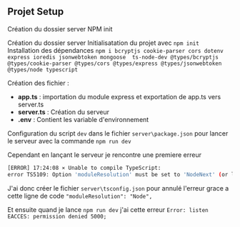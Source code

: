 ## Projet Setup

Création du dossier server
NPM init

Création du dossier server
Initialisatation du projet avec `npm init`
Installation des dépendances `npm i bcryptjs cookie-parser cors dotenv express ioredis jsonwebtoken mongoose  ts-node-dev @types/bcryptjs @types/cookie-parser @types/cors @types/express @types/jsonwebtoken @types/node typescript`

Création des fichier :

- **app.ts** : importation du module express et exportation de app.ts vers server.ts
- **server.ts** : Création du serveur
- **.env** : Contient les variable d'environnement

Configuration du script `dev` dans le fichier `server\package.json` pour lancer le serveur avec la commande `npm run dev`

Cependant en lançant le serveur je rencontre une premiere erreur

```bash
[ERROR] 17:24:08 ⨯ Unable to compile TypeScript:
error TS5109: Option 'moduleResolution' must be set to 'NodeNext' (or left unspecified) when option 'module' is set to 'NodeNext'.
```

J'ai donc créer le fichier `server\tsconfig.json` pour annulé l'erreur grace a cette ligne de code
`"moduleResolution": "Node",`

Et ensuite quand je lance `npm run dev` j'ai cette erreur
`Error: listen EACCES: permission denied 5000;`
